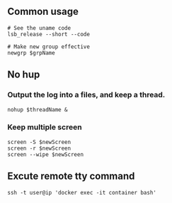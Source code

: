 ## Common usage

```shell
# See the uname code
lsb_release --short --code

# Make new group effective
newgrp $grpName
```

## No hup

### Output the log into a files, and keep a thread.

```shell
nohup $threadName &
```

### Keep multiple screen

```shell
screen -S $newScreen
screen -r $newScreen
screen --wipe $newScreen
```

## Excute remote tty command

```
ssh -t user@ip 'docker exec -it container bash'
```